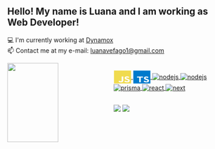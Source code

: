 ## Hello! My name is Luana and I am working as Web Developer!

:computer: I'm currently working at <a href="https://dynamox.net/en">Dynamox</a><br>
📫 Contact me at my e-mail: luanavefago1@gmail.com

<div align="left">
  <a href="https://github.com/luanavfg">
  <img align="left" width="48%" height="180em" src="https://github-readme-stats.vercel.app/api/top-langs/?username=luanavfg&layout=compact&langs_count=7"/>
</div>
  
<div align="left" style="display: inline_block"><br>
  <img align="center" alt="Js" height="30" width="40" src="https://raw.githubusercontent.com/devicons/devicon/master/icons/javascript/javascript-plain.svg"/>
  <img align="center" alt="Ts" height="30" width="40" src="https://raw.githubusercontent.com/devicons/devicon/master/icons/typescript/typescript-plain.svg"/>
  <img align="center" alt="nodejs" height="40" width="50" src="https://cdn.jsdelivr.net/gh/devicons/devicon@latest/icons/nodejs/nodejs-original-wordmark.svg"/>
  <img align="center" alt="nodejs" height="30" width="40" src="https://cdn.jsdelivr.net/gh/devicons/devicon@latest/icons/nestjs/nestjs-original.svg"/>          
  <img align="center" alt="prisma" height="30" width="40" src="https://cdn.jsdelivr.net/gh/devicons/devicon@latest/icons/prisma/prisma-original.svg"/>          
  <img align="center" alt="react" height="30" width="40" src="https://cdn.jsdelivr.net/gh/devicons/devicon/icons/react/react-original-wordmark.svg" />
  <img align="center" alt="next" height="40" width="50"src="https://cdn.jsdelivr.net/gh/devicons/devicon@latest/icons/nextjs/nextjs-original.svg" />          
</div>  

##

<div> 
  <a href = "mailto:luanavefago1@gmail.com"><img src="https://img.shields.io/badge/Gmail-D14836?style=for-the-badge&logo=gmail&logoColor=white" target="_blank"></a>
  <a href="https://www.linkedin.com/in/luana-vefago-dos-santos-1718a0168/" target="_blank"><img src="https://img.shields.io/badge/-LinkedIn-%230077B5?style=for-the-badge&logo=linkedin&logoColor=white" target="_blank"></a>
</div>
